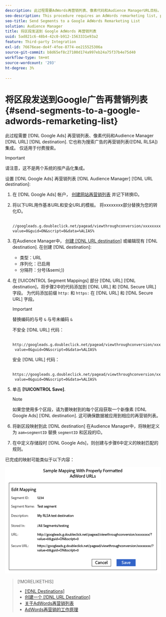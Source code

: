 ```yaml
---
description: 此过程需要AdWords再营销列表、像素代码和Audience ManagerURL目标。 它也称为搜索广告(RLSA)集成的再营销列表。 仅适用于付费搜索。
seo-description: This procedure requires an AdWords remarketing list, pixel code, and an Audience Manager URL destination. It is also known as a remarketing list for search ads (RLSA) integration. Applies to paid search only.
seo-title: Send Segments to a Google AdWords Remarketing List
solution: Audience Manager
title: 将区段发送到 Google AdWords 再营销列表
uuid: 5ad821c6-48b4-42c0-b912-1563331e93a2
feature: Third-party Integration
exl-id: 76676eae-de4f-4fee-8774-ee215525306a
source-git-commit: b8d65ef8c27100d174a997eb24a75f37b4e75d40
workflow-type: tm+mt
source-wordcount: '293'
ht-degree: 3%

---
```


# 将区段发送到Google广告再营销列表 {#send-segments-to-a-google-adwords-remarketing-list}

此过程需要 [!DNL Google Ads] 再营销列表、像素代码和Audience Manager [!DNL URL] [!DNL destination]. 它也称为搜索广告的再营销列表([!DNL RLSA])集成。 仅适用于付费搜索。

>[!IMPORTANT]
>请注意，这不是两个系统的按产品化集成。

设置 [!DNL Google Ads] 再营销列表 [!DNL Audience Manager] [!DNL URL destination]:

1. 在 [!DNL Google Ads] 帐户， [创建网站再营销列表](https://support.google.com/tagmanager/answer/6106960?hl=en) 并记下转换ID。
1. 将以下URL用作基本URL和安全URL的模板。 将xxxxxxxx部分替换为您的转化ID。

   ```
    //googleads.g.doubleclick.net/pagead/viewthroughconversion/xxxxxxxx/?value=0&guid=ON&script=0&data=%ALIAS%
   ```

1. 在Audience Manager中， [创建 [!DNL URL destination]](../../features/destinations/create-url-destination.md) 或编辑现有 [!DNL destination]. 在创建 [!DNL destination]:
   * 类型：URL
   * 序列化：已启用
   * 分隔符：分号(&amp;semi;))

1. 在 [!UICONTROL Segment Mappings] 部分 [!DNL URL] [!DNL destination]，将步骤2中的代码添加到 [!DNL URL] 和 [!DNL Secure URL] 字段。 为代码添加前缀 `http:` 和 `https:` 在 [!DNL URL] 和 [!DNL Secure URL] 字段。

   >[!IMPORTANT]
   >
   >替换编码的与号 `&` 与号未编码 `&`

   不安全 [!DNL URL] 代码：

   ```
    http://googleads.g.doubleclick.net/pagead/viewthroughconversion/xxxxxxxx/?
    value=0&guid=ON&script=0&data=%ALIAS%
   ```

   安全 [!DNL URL] 代码：

   ```
    https://googleads.g.doubleclick.net/pagead/viewthroughconversion/xxxxxxxx/?
    value=0&guid=ON&script=0&data=%ALIAS%
   ```

1. 单击 **[!UICONTROL Save]**.

   >[!NOTE]
   >
   >如果您使用多个区段，请为要映射到的每个区段获取一个新像素 [!DNL Google Ads] [!DNL destination]. 这可确保数据被应用到相应的再营销列表。

1. 将新区段映射到此 [!DNL destination] 在Audience Manager中，将映射定义为 `aam=segmentID` 替换 `segmentID` 和区段的ID。
1. 在中定义存储段时 [!DNL Google Ads]，则创建与步骤6中定义的映射匹配的规则。

已完成的映射可能类似于以下内容：

![](../assets/rlsa_mapping.png)

>[!MORELIKETHIS]
>
>* [[!DNL Destinations]](../../features/destinations/destinations.md)
>* [创建一个 [!DNL URL Destination]](../../features/destinations/create-url-destination.md)
>* [关于AdWords再营销列表](https://support.google.com/adwords/answer/2472738)
>* [AdWords再营销的工作原理](https://support.google.com/adwords/answer/2454000)

